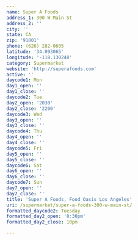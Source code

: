 ```yaml
---
name: Super A Foods
address_1: 300 W Main St
address_2: ''
city: ''
state: CA
zip: '91801'
phone: (626) 282-0605
latitude: '34.093065'
longitude: '-118.130248'
category: Supermarket
website: 'http://superafoods.com'
active: ''
daycode1: Mon
day1_open: ''
day1_close: ''
daycode2: Tue
day2_open: '2030'
day2_close: '2200'
daycode3: Wed
day3_open: ''
day3_close: ''
daycode4: Thu
day4_open: ''
day4_close: ''
daycode5: Fri
day5_open: ''
day5_close: ''
daycode6: Sat
day6_open: ''
day6_close: ''
daycode7: Sun
day7_open: ''
day7_close: ''
title: 'Super A Foods, Food Oasis Los Angeles'
uri: /supermarket/super-a-foods-300-w-main-st/
formatted_daycode2: Tuesday
formatted_day2_open: '8:30pm'
formatted_day2_close: 10pm

---
```

